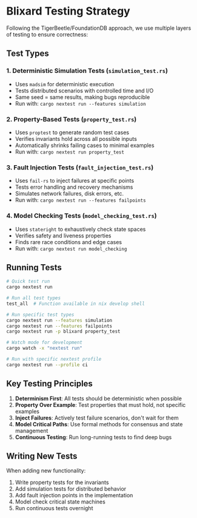 # Blixard Testing Strategy

Following the TigerBeetle/FoundationDB approach, we use multiple layers of testing to ensure correctness:

## Test Types

### 1. Deterministic Simulation Tests (`simulation_test.rs`)
- Uses `madsim` for deterministic execution
- Tests distributed scenarios with controlled time and I/O
- Same seed = same results, making bugs reproducible
- Run with: `cargo nextest run --features simulation`

### 2. Property-Based Tests (`property_test.rs`)
- Uses `proptest` to generate random test cases
- Verifies invariants hold across all possible inputs
- Automatically shrinks failing cases to minimal examples
- Run with: `cargo nextest run property_test`

### 3. Fault Injection Tests (`fault_injection_test.rs`)
- Uses `fail-rs` to inject failures at specific points
- Tests error handling and recovery mechanisms
- Simulates network failures, disk errors, etc.
- Run with: `cargo nextest run --features failpoints`

### 4. Model Checking Tests (`model_checking_test.rs`)
- Uses `stateright` to exhaustively check state spaces
- Verifies safety and liveness properties
- Finds rare race conditions and edge cases
- Run with: `cargo nextest run model_checking`

## Running Tests

```bash
# Quick test run
cargo nextest run

# Run all test types
test_all  # Function available in nix develop shell

# Run specific test types
cargo nextest run --features simulation
cargo nextest run --features failpoints
cargo nextest run -p blixard property_test

# Watch mode for development
cargo watch -x "nextest run"

# Run with specific nextest profile
cargo nextest run --profile ci
```

## Key Testing Principles

1. **Determinism First**: All tests should be deterministic when possible
2. **Property Over Example**: Test properties that must hold, not specific examples
3. **Inject Failures**: Actively test failure scenarios, don't wait for them
4. **Model Critical Paths**: Use formal methods for consensus and state management
5. **Continuous Testing**: Run long-running tests to find deep bugs

## Writing New Tests

When adding new functionality:
1. Write property tests for the invariants
2. Add simulation tests for distributed behavior
3. Add fault injection points in the implementation
4. Model check critical state machines
5. Run continuous tests overnight